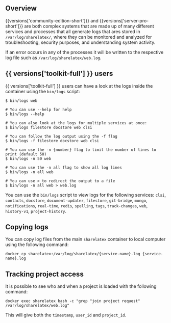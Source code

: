 ## Overview ##

{{versions['community-edition-short']}} and {{versions['server-pro-short']}} are both complex systems that are made up of many different services and processes that all generate logs that ares stored in `/var/log/sharelatex/`, where they can be monitored and analyzed for troubleshooting, security purposes, and understanding system activity.

If an error occurs in any of the processes it will be written to the respective log file such as `/var/log/sharelatex/web.log`.

## {{ versions['toolkit-full'] }} users ##

{{ versions['toolkit-full'] }} users can have a look at the logs inside the container using the `bin/logs` script:

```
$ bin/logs web

# You can use --help for help
$ bin/logs --help

# You can also look at the logs for multiple services at once:
$ bin/logs filestore docstore web clsi

# You can follow the log output using the -f flag
$ bin/logs -f filestore docstore web clsi

# You can use the -n {number} flag to limit the number of lines to print (default 50)
$ bin/logs -n 50 web

# You can use the -n all flag to show all log lines
$ bin/logs -n all web

# You can use > to redirect the output to a file
$ bin/logs -n all web > web.log
```
You can use the `bin/logs` script to view logs for the following services: `clsi`, `contacts`, `docstore`, `document-updater`, `filestore`, `git-bridge`, `mongo`, `notifications`, `real-time`, `redis`, `spelling`, `tags`, `track-changes`, `web`, `history-v1`, `project-history`.

## Copying logs ##

You can copy log files from the main `sharelatex` container to local computer using the following command:

```
docker cp sharelatex:/var/log/sharelatex/{service-name}.log {service-name}.log
```

## Tracking project access ##

It is possible to see who and when a project is loaded with the following command:

```
docker exec sharelatex bash -c "grep "join project request" /var/log/sharelatex/web.log"
```


This will give both the `timestamp`, `user_id` and `project_id`.